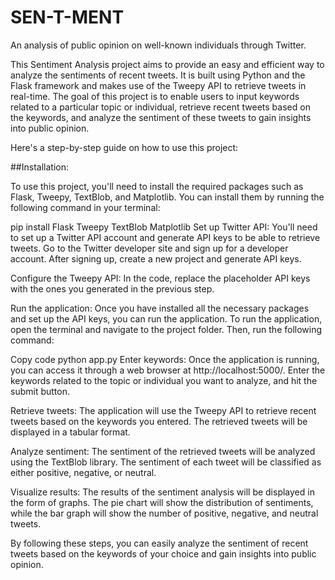 # SEN-T-MENT
An analysis of public opinion on well-known individuals through Twitter.

This Sentiment Analysis project aims to provide an easy and efficient way to analyze the sentiments of recent tweets. It is built using Python and the Flask framework and makes use of the Tweepy API to retrieve tweets in real-time. The goal of this project is to enable users to input keywords related to a particular topic or individual, retrieve recent tweets based on the keywords, and analyze the sentiment of these tweets to gain insights into public opinion.

Here's a step-by-step guide on how to use this project:

##Installation: 

To use this project, you'll need to install the required packages such as Flask, Tweepy, TextBlob, and Matplotlib. You can install them by running the following command in your terminal:

pip install Flask Tweepy TextBlob Matplotlib
Set up Twitter API: You'll need to set up a Twitter API account and generate API keys to be able to retrieve tweets. Go to the Twitter developer site and sign up for a developer account. After signing up, create a new project and generate API keys.

Configure the Tweepy API: In the code, replace the placeholder API keys with the ones you generated in the previous step.

Run the application: Once you have installed all the necessary packages and set up the API keys, you can run the application. To run the application, open the terminal and navigate to the project folder. Then, run the following command:

Copy code
python app.py
Enter keywords: Once the application is running, you can access it through a web browser at http://localhost:5000/. Enter the keywords related to the topic or individual you want to analyze, and hit the submit button.

Retrieve tweets: The application will use the Tweepy API to retrieve recent tweets based on the keywords you entered. The retrieved tweets will be displayed in a tabular format.

Analyze sentiment: The sentiment of the retrieved tweets will be analyzed using the TextBlob library. The sentiment of each tweet will be classified as either positive, negative, or neutral.

Visualize results: The results of the sentiment analysis will be displayed in the form of graphs. The pie chart will show the distribution of sentiments, while the bar graph will show the number of positive, negative, and neutral tweets.

By following these steps, you can easily analyze the sentiment of recent tweets based on the keywords of your choice and gain insights into public opinion.
